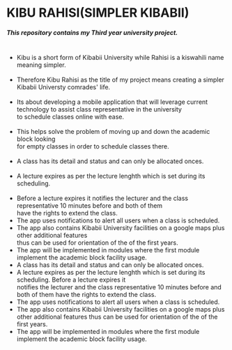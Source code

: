 # KIBU RAHISI(SIMPLER KIBABII)
##### This repository contains my Third year university project.<br><br> 
* Kibu is a short form of Kibabii University while Rahisi is a kiswahili name meaning simpler. <br><br>
* Therefore Kibu Rahisi as the title of my project means creating a simpler Kibabii Universty comrades' life.<br><br>
* Its about developing a mobile application that will leverage current technology to assist class representative in the university <br>
 to schedule classes online with ease. <br><br>
* This helps solve the problem of moving up and down the academic block looking<br>
for empty classes in order to schedule classes there. <br><br>
* A class has its detail and status and can only be allocated onces. <br><br>
* A lecture expires as per the lecture lenghth which is set during its scheduling. <br><br>
* Before a lecture expires it notifies the lecturer and the class representative 10 minutes before and both of them <br>
 have the rights to extend the class. <br>
* The app uses notifications to alert all users when a class is scheduled.<br>
* The app also contains Kibabii University facilities on a google maps plus other additional features <br>
thus can be used for orientation of the of the first years.<br>
* The app will be implemented in modules where the first module implement the academic block facility usage.
* A class has its detail and status and can only be allocated onces.
* A lecture expires as per the lecture lenghth which is set during its scheduling. Before a lecture expires it <br>
 notifies the lecturer and the class representative 10 minutes before and both of them have the rights to extend the class. <br>
* The app uses notifications to alert all users when a class is scheduled. <br>
* The app also contains Kibabii University facilities on a google maps plus other additional features
thus can be used for orientation of the of the first years. <br>
* The app will be implemented in modules where the first module implement the academic block facility usage.


